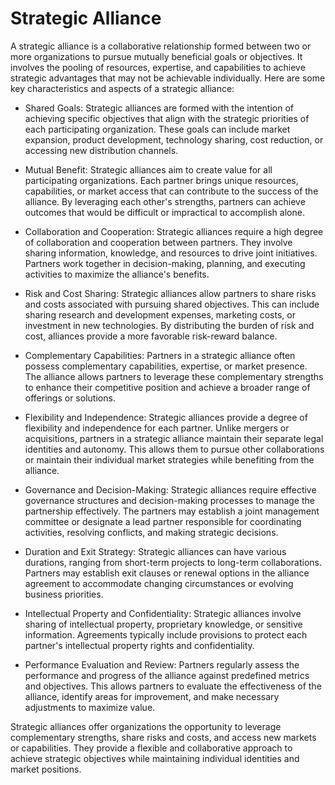 # Strategic Alliance

A strategic alliance is a collaborative relationship formed between two or more organizations to pursue mutually beneficial goals or objectives. It involves the pooling of resources, expertise, and capabilities to achieve strategic advantages that may not be achievable individually. Here are some key characteristics and aspects of a strategic alliance:

* Shared Goals: Strategic alliances are formed with the intention of achieving specific objectives that align with the strategic priorities of each participating organization. These goals can include market expansion, product development, technology sharing, cost reduction, or accessing new distribution channels.

* Mutual Benefit: Strategic alliances aim to create value for all participating organizations. Each partner brings unique resources, capabilities, or market access that can contribute to the success of the alliance. By leveraging each other's strengths, partners can achieve outcomes that would be difficult or impractical to accomplish alone.

* Collaboration and Cooperation: Strategic alliances require a high degree of collaboration and cooperation between partners. They involve sharing information, knowledge, and resources to drive joint initiatives. Partners work together in decision-making, planning, and executing activities to maximize the alliance's benefits.

* Risk and Cost Sharing: Strategic alliances allow partners to share risks and costs associated with pursuing shared objectives. This can include sharing research and development expenses, marketing costs, or investment in new technologies. By distributing the burden of risk and cost, alliances provide a more favorable risk-reward balance.

* Complementary Capabilities: Partners in a strategic alliance often possess complementary capabilities, expertise, or market presence. The alliance allows partners to leverage these complementary strengths to enhance their competitive position and achieve a broader range of offerings or solutions.

* Flexibility and Independence: Strategic alliances provide a degree of flexibility and independence for each partner. Unlike mergers or acquisitions, partners in a strategic alliance maintain their separate legal identities and autonomy. This allows them to pursue other collaborations or maintain their individual market strategies while benefiting from the alliance.

* Governance and Decision-Making: Strategic alliances require effective governance structures and decision-making processes to manage the partnership effectively. The partners may establish a joint management committee or designate a lead partner responsible for coordinating activities, resolving conflicts, and making strategic decisions.

* Duration and Exit Strategy: Strategic alliances can have various durations, ranging from short-term projects to long-term collaborations. Partners may establish exit clauses or renewal options in the alliance agreement to accommodate changing circumstances or evolving business priorities.

* Intellectual Property and Confidentiality: Strategic alliances involve sharing of intellectual property, proprietary knowledge, or sensitive information. Agreements typically include provisions to protect each partner's intellectual property rights and confidentiality.

* Performance Evaluation and Review: Partners regularly assess the performance and progress of the alliance against predefined metrics and objectives. This allows partners to evaluate the effectiveness of the alliance, identify areas for improvement, and make necessary adjustments to maximize value.

Strategic alliances offer organizations the opportunity to leverage complementary strengths, share risks and costs, and access new markets or capabilities. They provide a flexible and collaborative approach to achieve strategic objectives while maintaining individual identities and market positions.
